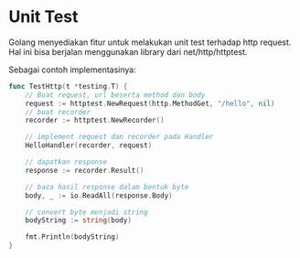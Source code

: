 # Unit Test
Golang menyediakan fitur untuk melakukan unit test terhadap http request. Hal ini bisa berjalan menggunakan library dari net/http/httptest.

Sebagai contoh implementasinya:
```go
func TestHttp(t *testing.T) {
	// Buat request, url beserta method dan body
	request := httptest.NewRequest(http.MethodGet, "/hello", nil)
	// buat recorder
	recorder := httptest.NewRecorder()

	// implement request dan recorder pada Handler
	HelloHandler(recorder, request)

	// dapatkan response
	response := recorder.Result()

	// baca hasil response dalam bentuk byte
	body, _ := io.ReadAll(response.Body)

	// convert byte menjadi string
	bodyString := string(body)

	fmt.Println(bodyString)
}
```